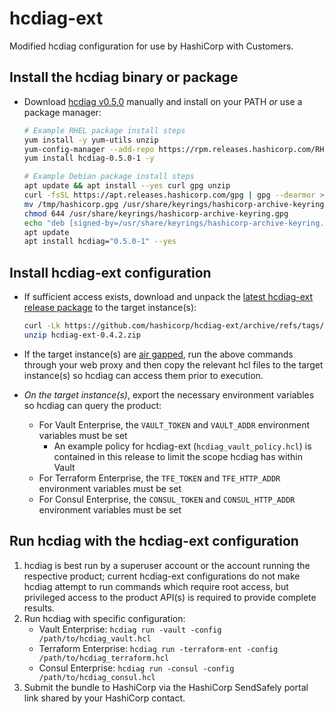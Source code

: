 # hcdiag-ext

Modified hcdiag configuration for use by HashiCorp with Customers.

## Install the hcdiag binary or package

- Download [hcdiag v0.5.0](https://releases.hashicorp.com/hcdiag/0.5.0/) manually and install on your PATH _or_ use a package manager:

  ```sh
  # Example RHEL package install steps
  yum install -y yum-utils unzip
  yum-config-manager --add-repo https://rpm.releases.hashicorp.com/RHEL/hashicorp.repo
  yum install hcdiag-0.5.0-1 -y

  # Example Debian package install steps
  apt update && apt install --yes curl gpg unzip
  curl -fsSL https://apt.releases.hashicorp.com/gpg | gpg --dearmor > /tmp/hashicorp.gpg
  mv /tmp/hashicorp.gpg /usr/share/keyrings/hashicorp-archive-keyring.gpg
  chmod 644 /usr/share/keyrings/hashicorp-archive-keyring.gpg
  echo "deb [signed-by=/usr/share/keyrings/hashicorp-archive-keyring.gpg] https://apt.releases.hashicorp.com $(lsb_release -cs) main" | tee /etc/apt/sources.list.d/hashicorp.list
  apt update
  apt install hcdiag="0.5.0-1" --yes
  ```

## Install hcdiag-ext configuration

- If sufficient access exists, download and unpack the [latest hcdiag-ext release package](https://github.com/hashicorp/hcdiag-ext/releases/latest) to the target instance(s):

  ```sh
  curl -Lk https://github.com/hashicorp/hcdiag-ext/archive/refs/tags/v0.4.2.zip -o hcdiag-ext-0.4.2.zip
  unzip hcdiag-ext-0.4.2.zip
  ```

- If the target instance(s) are [air gapped](https://en.wikipedia.org/wiki/Air_gap_(networking)), run the above commands through your web proxy and then copy the relevant hcl files to the target instance(s) so hcdiag can access them prior to execution.
- _On the target instance(s)_, export the necessary environment variables so hcdiag can query the product:
  - For Vault Enterprise, the `VAULT_TOKEN` and `VAULT_ADDR` environment variables must be set
    - An example policy for hcdiag-ext (`hcdiag_vault_policy.hcl`) is contained in this release to limit the scope hcdiag has within Vault
  - For Terraform Enterprise, the `TFE_TOKEN` and `TFE_HTTP_ADDR` environment variables must be set
  - For Consul Enterprise, the `CONSUL_TOKEN` and `CONSUL_HTTP_ADDR` environment variables must be set

## Run hcdiag with the hcdiag-ext configuration

1. hcdiag is best run by a superuser account or the account running the respective product; current hcdiag-ext configurations do not make hcdiag attempt to run commands which require root access, but privileged access to the product API(s) is required to provide complete results.
1. Run hcdiag with specific configuration:
    - Vault Enterprise: `hcdiag run -vault -config /path/to/hcdiag_vault.hcl`
    - Terraform Enterprise: `hcdiag run -terraform-ent -config /path/to/hcdiag_terraform.hcl`
    - Consul Enterprise: `hcdiag run -consul -config /path/to/hcdiag_consul.hcl`
1. Submit the bundle to HashiCorp via the HashiCorp SendSafely portal link shared by your HashiCorp contact.
